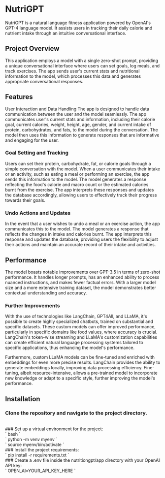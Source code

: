 # NutriGPT
NutriGPT is a natural language fitness application powered by OpenAI's GPT-4 language model. It assists users in tracking their daily calorie and nutrient intake through an intuitive conversational interface.

## Project Overview
This application employs a model with a single zero-shot prompt, providing a unique conversational interface where users can set goals, log meals, and track exercises. The app sends user's current stats and nutritional information to the model, which processes this data and generates appropriate conversational responses.

## Features
User Interaction and Data Handling
The app is designed to handle data communication between the user and the model seamlessly. The app communicates user's current stats and information, including their calorie goal, current calories, weight, height, age, gender, and current intake of protein, carbohydrates, and fats, to the model during the conversation. The model then uses this information to generate responses that are informative and engaging for the user.

### Goal Setting and Tracking
Users can set their protein, carbohydrate, fat, or calorie goals through a simple conversation with the model. When a user communicates their intake or an activity, such as eating a meal or performing an exercise, the app sends this information to the model. The model generates a response reflecting the food's calorie and macro count or the estimated calories burnt from the exercise. The app interprets these responses and updates the database accordingly, allowing users to effectively track their progress towards their goals.

### Undo Actions and Updates
In the event that a user wishes to undo a meal or an exercise action, the app communicates this to the model. The model generates a response that reflects the changes in intake and calories burnt. The app interprets this response and updates the database, providing users the flexibility to adjust their actions and maintain an accurate record of their intake and activities.

## Performance
The model boasts notable improvements over GPT-3.5 in terms of zero-shot performance. It handles longer prompts, has an enhanced ability to process nuanced instructions, and makes fewer factual errors. With a larger model size and a more extensive training dataset, the model demonstrates better contextual understanding and accuracy.

### Further Improvements
With the use of technologies like LangChain, GPT4All, and LLaMA, it's possible to create highly specialized chatbots, trained on substantial and specific datasets. These custom models can offer improved performance, particularly in specific domains like food values, where accuracy is crucial. LangChain's token-wise streaming and LLaMA's customization capabilities can create efficient natural language processing systems tailored to specific applications, thus enhancing the model's performance.

Furthermore, custom LLaMA models can be fine-tuned and enriched with embeddings for even more precise results. LangChain provides the ability to generate embeddings locally, improving data processing efficiency. Fine-tuning, albeit resource-intensive, allows a pre-trained model to incorporate new knowledge or adapt to a specific style, further improving the model's performance.

## Installation
### Clone the repository and navigate to the project directory.
<br>
### Set up a virtual environment for the project:
<br>
` bash ` <br>
` python -m venv myenv ` <br>
` source myenv/bin/activate `
<br>
### Install the project requirements: 
<br>
` pip install -r requirements.txt ` 
<br>
### Create a .env file inside the nutritiongpt/app directory with your OpenAI API key:
<br>
` OPEN_AI=YOUR_API_KEY_HERE `

